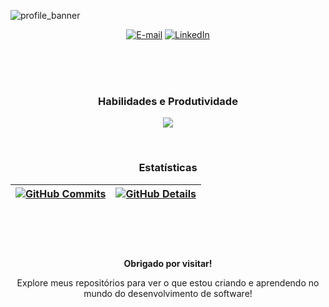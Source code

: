 ![profile_banner](https://github.com/user-attachments/assets/0c49ce94-e8b8-4bd9-aea1-2e85fa95a6bb)

<p align="center">
  <a href="mailto:anielcontato@gmail.com"><img src="https://img.shields.io/badge/Gmail-EA4335?style=for-the-badge&logo=gmail&logoColor=white" alt="E-mail"></a>
  <a href="https://www.linkedin.com/in/aniel-melo"><img src="https://img.shields.io/badge/LinkedIn-0060A9?style=for-the-badge&logo=linkedin&logoColor=white" alt="LinkedIn"></a>
</p>

<br>

<br>
<br>

<h3 align="center">Habilidades e Produtividade</h3>
<p align="center">
  <img src="https://skillicons.dev/icons?i=git,html,css,js,ts,nodejs,java,php,py,md,postgres,mysql,gradle,maven,pnpm,npm,linux,docker,spring,laravel,express,bootstrap,idea,vscode,github,discord,postman,obsidian,notion,figma&perline=15"/>
</p>

<br>

<h3 align="center">Estatísticas</h3>

| [![GitHub Commits](http://github-profile-summary-cards.vercel.app/api/cards/productive-time?username=anielmelo&theme=dark&utcOffset=-3)](https://github.com/vn7n24fzkq/github-profile-summary-cards) | [![GitHub Details](http://github-profile-summary-cards.vercel.app/api/cards/profile-details?username=anielmelo&theme=dark)](https://github.com/vn7n24fzkq/github-profile-summary-cards) |  
| ----------- | ----------- |

<br>
<br>

<footer>
  
  #
  
  **<p align="center">Obrigado por visitar!</p>**
  
  <p align="center">
    Explore meus repositórios para ver o que estou criando e aprendendo no mundo do desenvolvimento de software!
  </p>
</footer>
